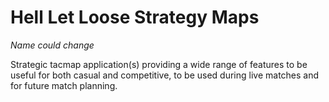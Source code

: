 # Hell Let Loose Strategy Maps

*Name could change*

Strategic tacmap application(s) providing a wide range of features to be useful for both casual and competitive, to be used during live matches and for future match planning.
